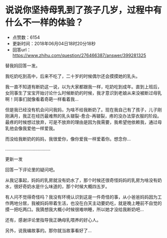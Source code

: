 # 说说你坚持母乳到了孩子几岁，过程中有什么不一样的体验？
- 点赞数：6154
- 更新时间：2018年06月04日18时20分18秒
- 回答url：https://www.zhihu.com/question/276466387/answer/399281325
<body>
 <p data-pid="GL-DfRdu">替我妈回答一发。</p>
 <p data-pid="LGK_w59s">我吃奶吃到高中，后来不吃了，二十岁的时候偶尔还会摸摸她的乳头。</p>
 <p data-pid="fH7XM1iM">我一直不知道有断奶这一说，以为大家都跟我一样，吃奶吃到成年。直到上班后，女同事生了宝宝开始讨论什么时候断奶的时候，我才意识到老娘从来没被断过母乳啊！同事们就像看着奇葩一样看着我…</p>
 <p data-pid="iGDb6oma">但是我已经没有机会问问我妈，为啥不给我断奶了。现在我自己有了孩子，儿子刚刚满月，我正在经历最难熬的乳头皲裂-愈合-再皲裂，疼的没办法穿衣服的阶段。最疼的时候想过放弃，可是不放弃的理由是因为我需要，我希望他依赖我，通过母乳他会像我爱他一样爱我。</p>
 <p data-pid="4xzfN99I">而没给我断奶的妈妈，我很爱你，像你爱我一样爱着你。想念你…</p>
 <p data-pid="3TJ6jCVz">………………………………</p>
 <p data-pid="7HRBQrgo">更新一发</p>
 <p data-pid="nL4v_MIP">回答一下评论里的疑问吧。</p>
 <p data-pid="xzRb7tQ_">从我记事起，妈妈的乳房就没有奶水了，那个时候还很奇怪妈妈的乳房为啥没有奶水，很好奇奶水是什么味道的，那个时候大概四五岁。</p>
 <p data-pid="9Fz07FfQ">有人问不觉得奇怪吗？我没有环境认识到这是一件奇怪的事，从小爸爸妈妈因为工作两地分居，我被妈妈带着生活，也没在白天主动要奶吃，就是晚上睡前不自觉的摸一把吃两口。我猜想我大概小时候很难哄睡，所以她才没给我断奶吧…</p>
 <p data-pid="gfxK6VxY">还有，感谢评论里指导我正确母乳喂养的好心人。</p>
 <p data-pid="BSoFZv85">另外，说我编故事的。那你就当故事看好了…</p>
</body>